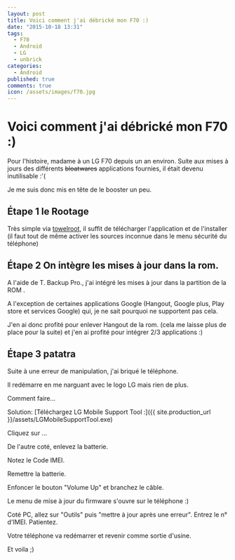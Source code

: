 ```yaml
---
layout: post
title: Voici comment j'ai débrické mon F70 :)
date: "2015-10-18 13:31"
tags:
  - F70
  - Android
  - LG
  - unbrick
categories:
  - Android
published: true
comments: true
icon: /assets/images/f70.jpg
---
```


# Voici comment j'ai débrické mon F70 :)

Pour l'histoire, madame à un LG F70 depuis un an environ. Suite aux mises à jours des différents ~~bloatwares~~ applications fournies, il était devenu inutilisable :'(

Je me suis donc mis en tête de le booster un peu.
<!--more-->

## Étape 1 le Rootage
Très simple via [towelroot](https://towelroot.com/), il suffit de télécharger l'application et de l'installer (il faut tout de même activer les sources inconnue dans le menu sécurité du téléphone)

## Étape 2 On intègre les mises à jour dans la rom.
A l'aide de T. Backup Pro., j'ai intégré les mises à jour dans la partition de la ROM .

A l'exception de certaines applications Google (Hangout, Google plus, Play store et services Google)
qui, je ne sait pourquoi ne supportent pas cela.

J'en ai donc profité pour enlever Hangout de la rom. (cela me laisse plus de place pour la suite) et j'en ai profité pour intégrer 2/3 applications :)

## Étape 3 patatra
Suite à une erreur de manipulation, j'ai briqué le téléphone.

Il redémarre en me narguant avec le logo LG mais rien de plus.

Comment faire...

Solution: [Téléchargez LG Mobile Support Tool :]({{ site.production_url }}/assets/LGMobileSupportTool.exe)

Cliquez sur ...

De l'autre coté, enlevez la batterie.

Notez le Code IMEI.

Remettre la batterie.

Enfoncer le bouton "Volume Up" et branchez le câble.

Le menu de mise à jour du firmware s'ouvre sur le téléphone :)

Coté PC, allez sur "Outils" puis "mettre à jour après une erreur".
Entrez le n° d'IMEI.
Patientez.

Votre téléphone va redémarrer et revenir comme sortie d'usine.

Et voila ;)
